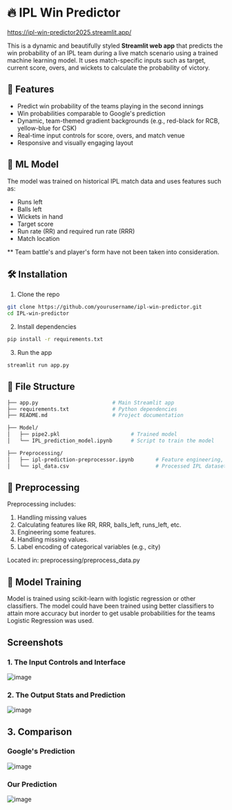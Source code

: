 # 🔥 IPL Win Predictor 
https://ipl-win-predictor2025.streamlit.app/

This is a dynamic and beautifully styled **Streamlit web app** that predicts the win probability of an IPL team during a live match scenario using a trained machine learning model. It uses match-specific inputs such as target, current score, overs, and wickets to calculate the probability of victory.


## 🎯 Features

- Predict win probability of the teams playing in the second innings
- Win probabilities comparable to Google's prediction
- Dynamic, team-themed gradient backgrounds (e.g., red-black for RCB, yellow-blue for CSK)
- Real-time input controls for score, overs, and match venue
- Responsive and visually engaging layout

## 🧠 ML Model

The model was trained on historical IPL match data and uses features such as:

- Runs left
- Balls left
- Wickets in hand
- Target score
- Run rate (RR) and required run rate (RRR)
- Match location

** Team battle's and player's form have not been taken into consideration. 

## 🛠️ Installation

1. Clone the repo

```bash
git clone https://github.com/yourusername/ipl-win-predictor.git
cd IPL-win-predictor
```
2. Install dependencies
```bash
pip install -r requirements.txt
```
3. Run the app
```bash
streamlit run app.py
```

## 📂 File Structure 
```bash 
├── app.py                        # Main Streamlit app
├── requirements.txt              # Python dependencies
├── README.md                     # Project documentation

├── Model/
│   ├── pipe2.pkl                       # Trained model
│   └── IPL_prediction_model.ipynb      # Script to train the model

├── Preprocessing/
│   ├── ipl-prediction-preprocessor.ipynb       # Feature engineering, cleaning, encoding
│   └── ipl_data.csv                            # Processed IPL dataset  
```

## 🧪 Preprocessing
Preprocessing includes:
1. Handling missing values
2. Calculating features like RR, RRR, balls_left, runs_left, etc.
3. Engineering some features. 
4. Handling missing values. 
5. Label encoding of categorical variables (e.g., city)

Located in: preprocessing/preprocess_data.py

## 🧠 Model Training
Model is trained using scikit-learn with logistic regression or other classifiers. 
The model could have been trained using better classifiers to attain more accuracy but inorder to get usable probabilities for the teams Logistic Regression was used. 

## Screenshots
### 1. The Input Controls and Interface 
![image](https://github.com/user-attachments/assets/578353c3-2473-459b-b186-5135a3733d3a)


### 2. The Output Stats and Prediction 
![image](https://github.com/user-attachments/assets/fb7c66ab-7b80-40c9-849a-dda5fa33a6cf)


## 3. Comparison 
  ### Google's Prediction 
![image](https://github.com/user-attachments/assets/31219d28-363f-431a-beae-3acf0fe82e1a)


  ### Our Prediction 
![image](https://github.com/user-attachments/assets/123043f2-407f-493b-bf34-099a49c2411c)


